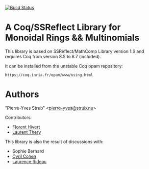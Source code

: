 [![Build Status](https://travis-ci.org/math-comp/multinomials.svg?branch=master)](https://travis-ci.org/math-comp/multinomials)

A Coq/SSReflect Library for Monoidal Rings && Multinomials
========================================================================

  This library is based on SSReflect/MathComp Library version 1.6 and
  requires Coq from version 8.5 to 8.7 (included).

  It can be installed from the unstable Coq opam repository:

    https://coq.inria.fr/opam/www/using.html

Authors
========================================================================

  "Pierre-Yves Strub" \<pierre-yves@strub.nu\>

Contributors:

  - [Florent Hivert](https://www.lri.fr/~hivert/)
  - [Laurent Thery](https://www-sop.inria.fr/marelle/personnel/Laurent.Thery/moi.html)

This library is also the result of discussions with:

  - Sophie Bernard
  - [Cyril Cohen](http://perso.crans.org/cohen/)
  - [Laurence Rideau](http://www-sop.inria.fr/members/Laurence.Rideau/)

